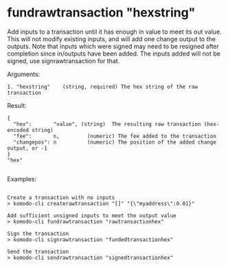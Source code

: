 # fundrawtransaction "hexstring"

Add inputs to a transaction until it has enough in value to meet its out value.
This will not modify existing inputs, and will add one change output to the outputs.
Note that inputs which were signed may need to be resigned after completion since in/outputs have been added.
The inputs added will not be signed, use signrawtransaction for that.


Arguments:
```
1. "hexstring"    (string, required) The hex string of the raw transaction

```
Result:
```
{
  "hex":       "value", (string)  The resulting raw transaction (hex-encoded string)
  "fee":       n,         (numeric) The fee added to the transaction
  "changepos": n          (numeric) The position of the added change output, or -1
}
"hex"             


```
Examples:
```

Create a transaction with no inputs
> komodo-cli createrawtransaction "[]" "{\"myaddress\":0.01}"

Add sufficient unsigned inputs to meet the output value
> komodo-cli fundrawtransaction "rawtransactionhex"

Sign the transaction
> komodo-cli signrawtransaction "fundedtransactionhex"

Send the transaction
> komodo-cli sendrawtransaction "signedtransactionhex"
```
